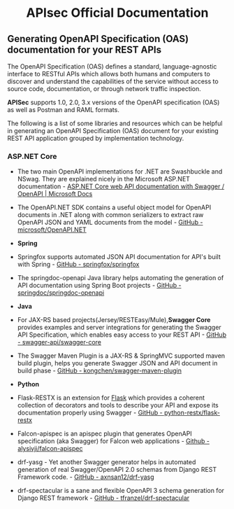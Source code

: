 <h1 align="center"> <b> APIsec Official Documentation </b> </h1>

## **Generating OpenAPI Specification (OAS) documentation for your REST APIs**

 The OpenAPI Specification (OAS) defines a standard, language-agnostic interface to RESTful APIs which allows both humans and computers to discover and understand the capabilities of the service without access to source code, documentation, or through network traffic inspection.

**APISec** supports 1.0, 2.0, 3.x versions of the OpenAPI specification (OAS) as well as Postman and RAML formats.

The following is a list of some libraries and resources which can be helpful in generating an OpenAPI Specification (OAS) document for your existing REST API application grouped by implementation technology.
    
### **ASP.NET Core**  
   - The two main OpenAPI implementations for .NET are Swashbuckle and NSwag. They are explained nicely in the Microsoft ASP.NET documentation - [ASP.NET Core web API documentation with Swagger / OpenAPI | Microsoft Docs](https://docs.microsoft.com/en-us/aspnet/core/tutorials/web-api-help-pages-using-swagger?view=aspnetcore-6.0)
   - The OpenAPI.NET SDK contains a useful object model for OpenAPI documents in .NET along with common serializers to extract raw OpenAPI JSON and YAML documents from the model - [GitHub - microsoft/OpenAPI.NET](https://github.com/microsoft/OpenAPI.NET)

   - **Spring**  
   - Springfox supports automated JSON API documentation for API's built with Spring - [GitHub - springfox/springfox](https://github.com/springfox/springfox)
   - The springdoc-openapi Java library helps automating the generation of API documentation using Spring Boot projects - [GitHub - springdoc/springdoc-openapi](https://github.com/springdoc/springdoc-openapi)
   
   - **Java**
   - For JAX-RS based projects(Jersey/RESTEasy/Mule),**Swagger Core** provides examples and server integrations for generating the Swagger API Specification, which enables easy access to your REST API - [GitHub - swagger-api/swagger-core](https://github.com/swagger-api/swagger-core)
   - The Swagger Maven Plugin is a JAX-RS & SpringMVC supported maven build plugin, helps you generate Swagger JSON and API document in build phase -  [GitHub - kongchen/swagger-maven-plugin](https://github.com/kongchen/swagger-maven-plugin)

 - **Python**
 - Flask-RESTX is an extension for [Flask](https://flask.palletsprojects.com/en/2.1.x/) which provides a coherent collection of decorators and tools to describe your API and expose its documentation properly using Swagger - [GitHub - python-restx/flask-restx](https://github.com/python-restx/flask-restx)
 - Falcon-apispec is an apispec plugin that generates OpenAPI specification (aka Swagger) for Falcon web applications -  [Github - alysivji/falcon-apispec](https://github.com/alysivji/falcon-apispec)
 - drf-yasg - Yet another Swagger generator helps in automated generation of real Swagger/OpenAPI 2.0 schemas from Django REST Framework code. - [GitHub - axnsan12/drf-yasg](https://github.com/axnsan12/drf-yasg)
 - drf-spectacular is a sane and flexible OpenAPI 3 schema generation for Django REST framework - [GitHub - tfranzel/drf-spectacular](https://github.com/tfranzel/drf-spectacular) 
